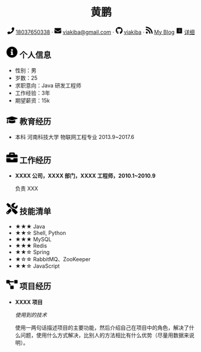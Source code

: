  <center>
     <h1>黄鹏</h1>
     <div>
         <span>
             <img src="images/assets/phone-solid.svg" width="18px"> 
             <a href="tel:18037650338">18037650338</a>
         </span>
         ·
         <span>
             <img src="images/assets/envelope-solid.svg" width="18px">
             <a href="mailto:viakiba@gmail.com">viakiba@gmail.com</a>
         </span>
         ·
         <span>
             <img src="images/assets/github-brands.svg" width="18px">
             <a href="https://github.com/viakiba">viakiba</a>
         </span>
         ·
         <span>
             <img src="images/assets/rss-solid.svg" width="18px">
             <a href="https://blog.viakiba.cn">My Blog</a>
         </span>
         <span>
             <img src="images/assets/detail-fill.svg" width="18px">
             <a href="https://blog.viakiba.cn/about">详细</a>
         </span>
     </div>
 </center>

 ## <img src="images/assets/info-circle-solid.svg" width="30px"> 个人信息 

 - 性别：男
 - 岁数：25
 - 求职意向：Java 研发工程师
 - 工作经验：3年
 - 期望薪资：15k

## <img src="images/assets/graduation-cap-solid.svg" width="30px"> 教育经历

- 本科 河南科技大学 物联网工程专业 2013.9~2017.6

## <img src="images/assets/briefcase-solid.svg" width="30px"> 工作经历

- **XXXX 公司，XXXX 部门，XXXX 工程师，2010.1~2010.9**

   负责 XXX

## <img src="images/assets/tools-solid.svg" width="30px"> 技能清单

- ★★★ Java
- ★★☆ Shell, Python
- ★★★ MySQL
- ★★★ Redis
- ★★☆ Spring
- ★☆☆ RabbitMQ、ZooKeeper
- ★★☆ JavaScript


## <img src="images/assets/project-diagram-solid.svg" width="30px"> 项目经历

- **XXXX 项目**

  *使用到的技术*

  使用一两句话描述项目的主要功能，然后介绍自己在项目中的角色，解决了什么问题，使用什么方式解决，比别人的方法相比有什么优势（尽量用数据来说明）。

